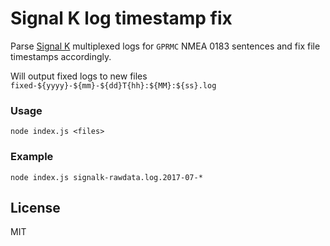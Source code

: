 # Signal K log timestamp fix

Parse [Signal K](https://github.com/SignalK/signalk-server-node) multiplexed logs 
for `GPRMC` NMEA 0183 sentences and fix file timestamps accordingly.

Will output fixed logs to new files `fixed-${yyyy}-${mm}-${dd}T{hh}:${MM}:${ss}.log`

### Usage

    node index.js <files>

### Example

    node index.js signalk-rawdata.log.2017-07-*

## License

MIT